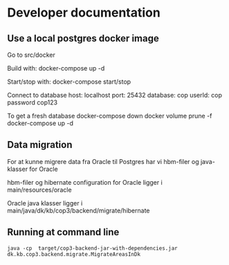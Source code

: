 # Developer documentation


## Use a local postgres docker image
Go to src/docker

Build with: docker-compose up -d

Start/stop with: docker-compose start/stop

Connect to database
host: localhost
port: 25432
database: cop
userId: cop
password cop123

To get a fresh database
docker-compose down
docker volume prune -f
docker-compose up -d

## Data migration

For at kunne migrere data fra Oracle til Postgres har vi hbm-filer og java-klasser for Oracle 

hbm-filer og hibernate configuration for Oracle ligger i 
main/resources/oracle

Oracle java klasser ligger i 
main/java/dk/kb/cop3/backend/migrate/hibernate

## Running at command line

```
java -cp  target/cop3-backend-jar-with-dependencies.jar  dk.kb.cop3.backend.migrate.MigrateAreasInDk
```
